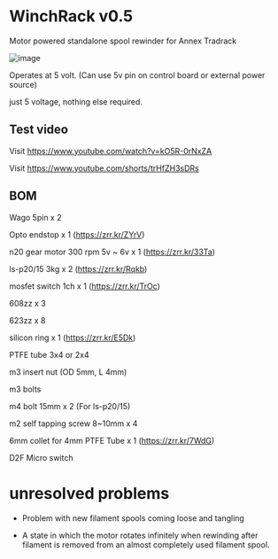 # WinchRack v0.5
Motor powered standalone spool rewinder for Annex Tradrack

![image](https://github.com/v6cl/WinchRack/assets/16078263/adada34e-6afa-4bf0-a330-dc1c9d353933)

Operates at 5 volt. (Can use 5v pin on control board or external power source)

just 5 voltage, nothing else required.


## Test video

Visit https://www.youtube.com/watch?v=kO5R-0rNxZA

Visit https://www.youtube.com/shorts/trHfZH3sDRs


## BOM

Wago 5pin x 2

Opto endstop x 1 (https://zrr.kr/ZYrV)

n20 gear motor 300 rpm 5v ~ 6v x  1 (https://zrr.kr/33Ta)

ls-p20/15 3kg x 2 (https://zrr.kr/Rqkb)

mosfet switch 1ch x 1 (https://zrr.kr/TrOc)

608zz x 3

623zz x 8

silicon ring x 1 (https://zrr.kr/E5Dk)

PTFE tube 3x4 or 2x4 

m3 insert nut (OD 5mm, L 4mm)

m3 bolts 

m4 bolt 15mm x 2 (For ls-p20/15)

m2 self tapping screw 8~10mm x 4

6mm collet for 4mm PTFE Tube x 1 (https://zrr.kr/7WdG)

D2F Micro switch 

# unresolved problems

- Problem with new filament spools coming loose and tangling

- A state in which the motor rotates infinitely when rewinding after filament is removed from an almost completely used filament spool.



